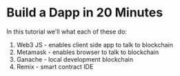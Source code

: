 # Build a Dapp in 20 Minutes

In this tutorial we'll what each of these do:
1. Web3 JS - enables client side app to talk to blockchain
2. Metamask - enables browser to talk to blockchain
3. Ganache - local development blockchain
4. Remix - smart contract IDE
